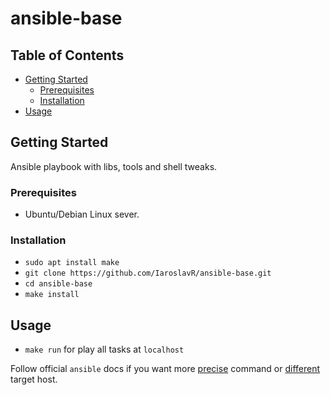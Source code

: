 # ansible-base

## Table of Contents
* [Getting Started](#getting-started)
  * [Prerequisites](#prerequisites)
  * [Installation](#installation)
* [Usage](#usage)
## Getting Started
Ansible playbook with libs, tools and shell tweaks.

### Prerequisites
- Ubuntu/Debian Linux sever.
### Installation
- `sudo apt install make`
- `git clone https://github.com/IaroslavR/ansible-base.git`
- `cd ansible-base`
- `make install`
## Usage
- `make run` for play all tasks at `localhost`

Follow official `ansible` docs if you want more [precise][at] command or [different][ai] target host.

[at]: https://docs.ansible.com/ansible/latest/user_guide/playbooks_tags.html
[ai]: https://docs.ansible.com/ansible/latest/user_guide/intro_inventory.html

